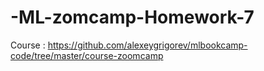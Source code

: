 # -ML-zomcamp-Homework-7

Course : https://github.com/alexeygrigorev/mlbookcamp-code/tree/master/course-zoomcamp
